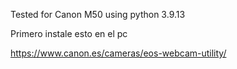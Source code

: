 Tested for Canon M50 using python 3.9.13

Primero instale esto en el pc 

https://www.canon.es/cameras/eos-webcam-utility/